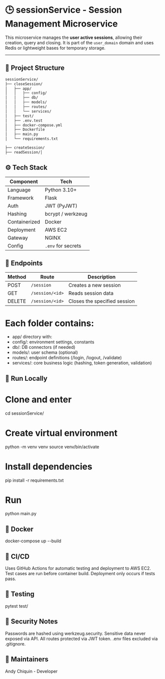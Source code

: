 # 🕒 sessionService - Session Management Microservice

This microservice manages the **user active sessions**, allowing their creation, query and closing. It is part of the `user_domain` domain and uses Redis or lightweight bases for temporary storage.

---

## 🧩 Project Structure

```bash
sessionService/
├── closeSession/
│   ├── app/
│   │   ├── config/      
│   │   ├── db/           
│   │   ├── models/       
│   │   ├── routes/      
│   │   └── services/    
│   ├── test/             
│   ├── .env.test        
│   ├── docker-compose.yml
│   ├── Dockerfile
│   ├── main.py
│   └── requirements.txt

├── createSession/
├── readSession/│

```

## ⚙️ Tech Stack
| Component     | Tech               |
| ------------- | ------------------ |
| Language      | Python 3.10+       |
| Framework     | Flask              |
| Auth          | JWT (PyJWT)        |
| Hashing       | bcrypt / werkzeug  |
| Containerized | Docker             |
| Deployment    | AWS EC2            |
| Gateway       | NGINX              |
| Config        | `.env` for secrets |

## 📡 Endpoints
| Method | Route           | Description                  |
| ------ | --------------- | ---------------------------- |
| POST   | `/session`      | Creates a new session        |
| GET    | `/session/<id>` | Reads session data           |
| DELETE | `/session/<id>` | Closes the specified session |

# Each folder contains:

- app/ directory with:
- config/: environment settings, constants
- db/: DB connectors (if needed)
- models/: user schema (optional)
- routes/: endpoint definitions (/login, /logout, /validate)
- services/: core business logic (hashing, token generation, validation)


## 🚀 Run Locally
# Clone and enter
cd sessionService/

# Create virtual environment
python -m venv venv
source venv/bin/activate

# Install dependencies
pip install -r requirements.txt

# Run
python main.py

## 🐳 Docker
docker-compose up --build

## 🔄 CI/CD
Uses GitHub Actions for automatic testing and deployment to AWS EC2.
Test cases are run before container build.
Deployment only occurs if tests pass.

## 🧪 Testing
pytest test/

## 🔐 Security Notes
Passwords are hashed using werkzeug.security.
Sensitive data never exposed via API.
All routes protected via JWT token.
.env files excluded via .gitignore.

## 🧠 Maintainers
Andy Chiquin - Developer 